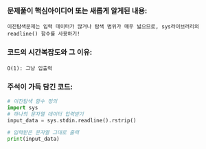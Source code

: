 ### 문제풀이 핵심아이디어 또는 새롭게 알게된 내용: 
    이진탐색문제는 입력 데이터가 많거나 탐색 범위가 매우 넓으므로, sys라이브러리의 readline() 함수를 사용하기!
    
### 코드의 시간복잡도와 그 이유:
    O(1): 그냥 입출력
    
### 주석이 가득 담긴 코드:
```python
# 이진탐색 함수 정의
import sys
# 하나의 문자열 데이터 입력받기
input_data = sys.stdin.readline().rstrip()

# 입력받은 문자열 그대로 출력
print(input_data)

```
